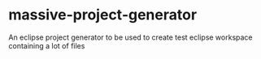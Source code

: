 massive-project-generator
=========================

An eclipse project generator to be used to create test eclipse workspace containing a lot of files
